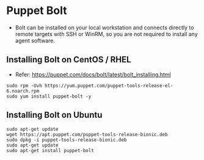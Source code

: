 # Puppet Bolt
- Bolt can be installed on your local workstation and connects directly to remote targets with SSH or WinRM, so you are not required to install any agent software.

## Installing Bolt on CentOS / RHEL
- Refer: https://puppet.com/docs/bolt/latest/bolt_installing.html
```
sudo rpm -Uvh https://yum.puppet.com/puppet-tools-release-el-6.noarch.rpm
sudo yum install puppet-bolt -y
```


## Installing Bolt on Ubuntu
```
sudo apt-get update
wget https://apt.puppet.com/puppet-tools-release-bionic.deb
sudo dpkg -i puppet-tools-release-bionic.deb
sudo apt-get update
sudo apt-get install puppet-bolt
```
